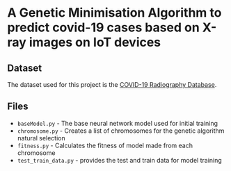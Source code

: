 # A Genetic Minimisation Algorithm to predict covid-19 cases based on X-ray images on IoT devices

## Dataset

The dataset used for this project is the [COVID-19 Radiography Database](https://www.kaggle.com/tawsifurrahman/covid19-radiography-database).

## Files

-   `baseModel.py` - The base neural network model used for initial training
-   `chromosome.py` - Creates a list of chromosomes for the genetic algorithm natural selection
-   `fitness.py` - Calculates the fitness of model made from each chromosome
-   `test_train_data.py` - provides the test and train data for model training
